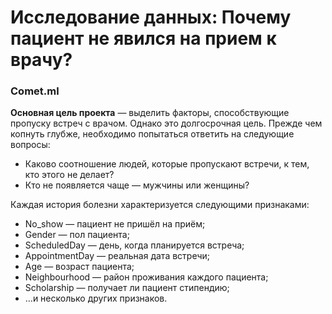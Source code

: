 # Исследование данных: Почему пациент не явился на прием к врачу? 
### Comet.ml


**Основная цель проекта** — выделить факторы, способствующие пропуску встреч с врачом. Однако это долгосрочная цель. Прежде чем копнуть глубже, необходимо попытаться ответить на следующие вопросы:

* Каково соотношение людей, которые пропускают встречи, к тем, кто этого не делает?
* Кто не появляется чаще — мужчины или женщины?


Каждая история болезни характеризуется следующими признаками:

* No_show — пациент не пришёл на приём;
* Gender — пол пациента;
* ScheduledDay — день, когда планируется встреча;
* AppointmentDay — реальная дата встречи;
* Age — возраст пациента;
* Neighbourhood — район проживания каждого пациента;
* Scholarship — получает ли пациент стипендию;
* …и несколько других признаков.
